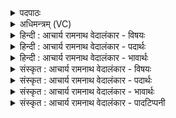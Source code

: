 <details><summary>पदपाठः</summary>

न꣢। कि꣣। देवाः। इनीमसि। न꣢। कि꣣। आ꣢। यो꣣पयामसि। मन्त्रश्रु꣡त्य꣢म्। म꣣न्त्र। श्रु꣡त्य꣢꣯म्। च꣣रामसि। १७६।
</details>

<details><summary>अधिमन्त्रम् (VC)</summary>

- इन्द्रः
- गोधा ऋषिका
- गायत्री
- षड्जः
- ऐन्द्रं काण्डम्
</details>

<details><summary>हिन्दी : आचार्य रामनाथ वेदालंकार - विषयः</summary>

अगले मन्त्र में प्रजाएँ अपने आचरण की शुद्धि के विषय में प्रतिज्ञा कर रही हैं।
</details>

<details><summary>हिन्दी : आचार्य रामनाथ वेदालंकार - पदार्थः</summary>

पदार्थान्वयभाषाः -  हे इन्द्र परमात्मन् अथवा हे इन्द्र राजन् ! (देवाः) हे दिव्य ज्ञान और दिव्य आचरणवाले विद्वज्जनो ! हम (नकि) न तो (इनीमसि) हिंसा करते हैं (नकि) और न ही (आ योपयामसि) छल-छ्द्म करते हैं, अपितु (मन्त्रश्रुत्यम्) वेदमन्त्रों में निर्दिष्ट कर्त्तव्य का ही (चरामसि) पालन करते हैं और करते रहेंगे ॥२॥ इस मन्त्र में तीनों क्रियापदों का एक कारक से सम्बन्ध होने के कारण दीपकालङ्कार है। ‘मसि’ की तीन बार आवृत्ति में वृत्त्यनुप्रास है ॥२॥
</details>

<details><summary>हिन्दी : आचार्य रामनाथ वेदालंकार - भावार्थः</summary>

भावार्थभाषाः -  सब मनुष्यों को हिंसा, उपद्रव, चोरी आदि और छल-कपट-ठगी आदि छोड़कर वेदों के अनुसार पवित्र जीवन बिताना चाहिए ॥२॥
</details>

<details><summary>संस्कृत : आचार्य रामनाथ वेदालंकार - विषयः</summary>

अथ प्रजाः स्वाचरणशुद्धिं प्रतिजानते।
</details>

<details><summary>संस्कृत : आचार्य रामनाथ वेदालंकार - पदार्थः</summary>

पदार्थान्वयभाषाः -  ऋच इन्द्रदेवताकत्वाद् इन्द्रः सम्बोधनीयः। हे इन्द्र परमात्मन् राजन् वा ! हे (देवाः) दिव्यज्ञाना दिव्याचरणाश्च विद्वांसः ! वयम् (नकि२) नैव (इनीमसि३) हिंसाचरणं कुर्मः। ऋग्वेदे मिनीमसि इति पाठादत्र इण् धातुः क्र्यादिर्हिंसार्थः कल्पनीयः। (नकि) नैव च (आ योपयामसि४) विमोहनं, छलछद्माचरणं, वैक्लव्यं वा कुर्मः। युप विमोहने दिवादिरत्र णिजन्तः प्रयुक्तः। अपितु (मन्त्रश्रुत्यम्) मन्त्रश्रुत्या प्रोक्तं मन्त्रश्रुत्यं वेदमन्त्रनिर्दिष्टं कर्म (चरामसि) आचरामः आचरिष्यामश्च। चर गतिभक्षणयोः। इनीमसि, योपयामसि, चरामसि इति सर्वत्र इदन्तो मसि अ० ७।१।४६ इति मस इकारागमः ॥२॥५ अत्र त्रयाणामपि क्रियापदानामेककारकयोगाद् दीपकालङ्कारः। मसि इत्यस्य त्रिश आवर्तनाद् वृत्त्यनुप्रासश्च ॥२॥
</details>

<details><summary>संस्कृत : आचार्य रामनाथ वेदालंकार - भावार्थः</summary>

भावार्थभाषाः -  सर्वैर्जनैर्हिंसोपद्रवचौर्यादिकं छलछद्मवञ्चनादिकं च विहाय वेदानुसारेण पवित्रतया जीवनं यापनीयम् ॥२॥
</details>

<details><summary>संस्कृत : आचार्य रामनाथ वेदालंकार - पादटिप्पनी</summary>

टिप्पणी:   १. ऋ० १०।१३४।७, नकिर्देवा मिनीमसि नकिरायोपयामसि। पक्षेभिरपिकक्षेभिरत्राभि संरभामहे ॥ इति पाठः। २. नकिं नकिः नकि इति त्रीणि नार्थे वर्तन्ते—इति भ०। ३. इनीमसि। मिनातेर्हिंसार्थस्य मकारलोपः—इति वि०। इनातिर्मिनातिना समानार्था हिंसाकर्मा—इति भ०। ४. नकि आयोपयामसि न मिश्रयामः सुष्टुतीर्दुष्टुतीश्च न मिश्रयामः—इति भ०। नकि न च योपयामः अननुष्ठानेन अन्यथानुष्ठानेन वा मोहयामः—इति सा०। ५. हे देवाः न इनीमसि प्राणिबन्धनकर्म पश्वादियागं न कुर्मः, नकि आ योपयामसि यूपनिखननम् अपि न कुर्मः, वृक्षौषध्यादि हिंसामपि न कुर्मः। प्राणिवधं न कुर्मः। किं तर्हि ? मन्त्रश्रुत्यं मन्त्रश्रवणीयं जपाख्यं चरामसि जपं कुर्वन्तश्चरामः। जपमेव कुर्म इत्यर्थः—इति विवरणकृदाशयः।
</details>